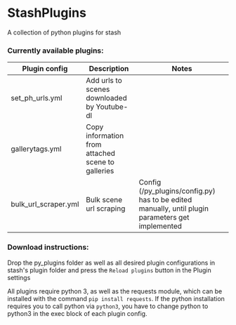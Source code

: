 # StashPlugins
A collection of python plugins for stash

### Currently available plugins:

Plugin config        | Description                                         | Notes
-------------------- | --------------------------------------------------- | --------
set_ph_urls.yml      | Add urls to scenes downloaded by Youtube-dl         |
gallerytags.yml      | Copy information from attached scene to galleries   |
bulk_url_scraper.yml | Bulk scene url scraping                             | Config (/py_plugins/config.py) has to be edited manually, until plugin parameters get implemented
    
### Download instructions:
Drop the py_plugins folder as well as all desired plugin configurations in stash's plugin folder
and press the `Reload plugins` button in the Plugin settings

All plugins require python 3, as well as the requests module, which can be installed with the command `pip install requests`.
If the python installation requires you to call python via `python3`, you have to change python to python3 in the exec block of each plugin config.
